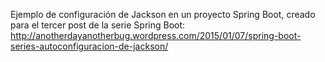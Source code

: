 Ejemplo de configuración de Jackson en un proyecto Spring Boot, creado para el tercer post de la serie Spring Boot: http://anotherdayanotherbug.wordpress.com/2015/01/07/spring-boot-series-autoconfiguracion-de-jackson/